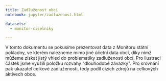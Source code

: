 ```yaml
---
title: Zadluženost obcí
notebook: jupyter/zadluzenost.html 

datasets:
  - monitor-ciselniky

---
```


V tomto dokumentu se pokusíme prezentovat data z Monitoru státní pokladny, ve kterém nalezneme mimo jiné účetní data obcí, díky nimž můžeme získat jistý vhled do problematiky zadluženosti obcí. Pro ilustraci částek jsme využili položku rozvahy "dlouhodobé závazky". Pro srovnání pak ukazatel celkové zadluženosti, tedy podíl cizích zdrojů na celkových aktivech obce.